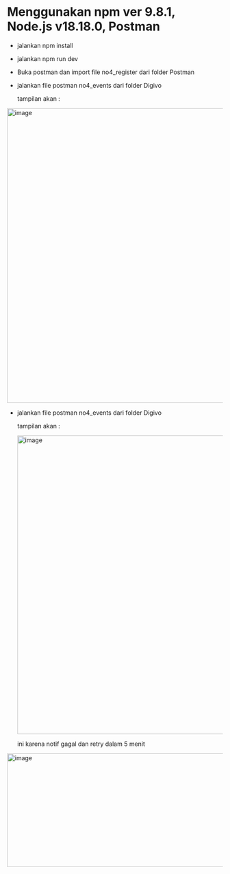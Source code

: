 # Menggunakan npm ver 9.8.1, Node.js v18.18.0, Postman

- jalankan npm install

- jalankan npm run dev

- Buka postman dan import file no4_register dari folder Postman

- jalankan file postman no4_events dari folder Digivo

  tampilan akan :

<img width="1100" height="688" alt="image" src="https://github.com/user-attachments/assets/c2c58375-a204-428b-bb68-2641f6e171a6" />

- jalankan file postman no4_events dari folder Digivo

  tampilan akan :

  <img width="1050" height="697" alt="image" src="https://github.com/user-attachments/assets/9eaa267c-5014-4b35-806e-1de0b1c87b7b" />
 
  ini karena notif gagal dan retry dalam 5 menit 

<img width="1022" height="265" alt="image" src="https://github.com/user-attachments/assets/a16dcc0f-0581-48b8-94dc-98b37e87fcb0" />

